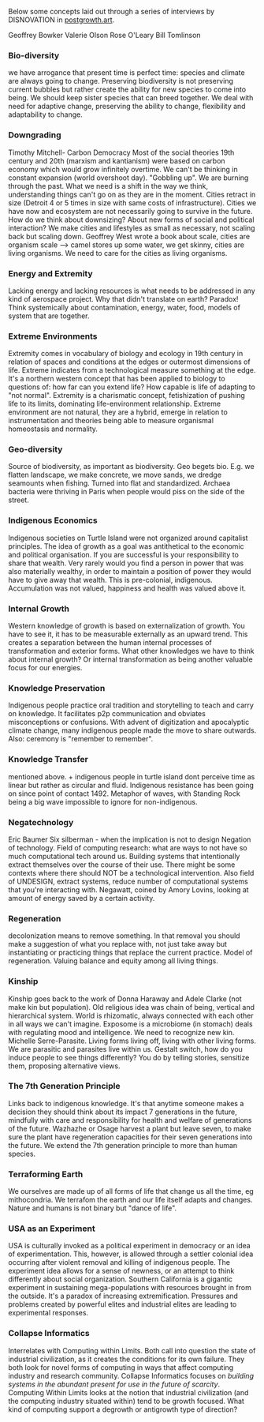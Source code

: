 Below some concepts laid out through a series of interviews by DISNOVATION in [postgrowth.art](postgrowth.art).

Geoffrey Bowker
Valerie Olson
Rose O'Leary
Bill Tomlinson

### Bio-diversity
we have arrogance that present time is perfect time: species and climate are always going to change. Preserving biodiversity is not preserving current bubbles but rather create the ability for new species to come into being. We should keep sister species that can breed together. We deal with need for adaptive change, preserving the ability to change, flexibility and adaptability to change.
### Downgrading
Timothy Mitchell- Carbon Democracy
Most of the social theories 19th century and 20th (marxism and kantianism) were based on carbon economy which would grow infinitely overtime. We can't be thinking in constant expansion (world overshoot day). "Gobbling up". We are burning through the past. What we need is a shift in the way we think, understanding things can't go on as they are in the moment. Cities retract in size (Detroit 4 or 5 times in size with same costs of infrastructure). Cities we have now and ecosystem are not necessarily going to survive in the future.
How do we think about downsizing? About new forms of social and political interaction?
We make cities and lifestyles as small as necessary, not scaling back but scaling down. Geoffrey West wrote a book about scale, cities are organism scale --> camel stores up some water, we get skinny, cities are living organisms. We need to care for the cities as living organisms.
### Energy and Extremity
Lacking energy and lacking resources is what needs to be addressed in any kind of aerospace project. Why that didn't translate on earth? Paradox! Think systemically about contamination, energy, water, food, models of system that are together.
### Extreme Environments
Extremity comes in vocabulary of biology and ecology in 19th century in relation of spaces and conditions at the edges or outermost dimensions of life. 
Extreme indicates from a technological measure something at the edge. It's a northern western concept that has been applied to biology to questions of: how far can you extend life? How capable is life of adapting to "not normal". Extremity is a charismatic concept, fetishization of pushing life to its limits, dominating life-environment relationship. Extreme environment are not natural, they are a hybrid, emerge in relation to instrumentation and theories being able to measure organismal homeostasis and normality.
### Geo-diversity
Source of biodiversity, as important as biodiversity. Geo begets bio. E.g. we flatten landscape, we make concrete, we move sands, we dredge seamounts when fishing. Turned into flat and standardized. Archaea bacteria were thriving in Paris when people would piss on the side of the street.
### Indigenous Economics
Indigenous societies on Turtle Island were not organized around capitalist principles. The idea of growth as a goal was antithetical to the economic and political organisation. If you are successful is your responsibility to share that wealth. Very rarely would you find a person in power that was also materially wealthy, in order to maintain a position of power they would have to give away that wealth. This is pre-colonial, indigenous. Accumulation was not valued, happiness and health was valued above it.
### Internal Growth
Western knowledge of growth is based on externalization of growth. You have to see it, it has to be measurable externally as an upward trend. This creates a separation between the human internal processes of transformation and exterior forms.
What other knowledges we have to think about internal growth? Or internal transformation as being another valuable focus for our energies. 
### Knowledge Preservation
Indigenous people practice oral tradition and storytelling to teach and carry on knowledge. It facilitates p2p communication and obviates misconceptions or confusions. With advent of digitization and apocalyptic climate change, many indigenous people made the move to share outwards. Also: ceremony is "remember to remember".
### Knowledge Transfer
mentioned above. + indigenous people in turtle island dont perceive time as linear but rather as circular and fluid. Indigenous resistance has been going on since point of contact 1492. Metaphor of waves, with Standing Rock being a big wave impossible to ignore for non-indigenous.
### Negatechnology
Eric Baumer Six silberman - when the implication is not to design
Negation of technology. Field of computing research: what are ways to not have so much computational tech around us. Building systems that intentionally extract themselves over the course of their use. There might be some contexts where there should NOT be a technological intervention. Also field of UNDESIGN, extract systems, reduce number of computational systems that you're interacting with. Negawatt, coined by Amory Lovins, looking at amount of energy saved by a certain activity.
### Regeneration
decolonization means to remove something. In that removal you should make a suggestion of what you replace with, not just take away but instantiating or practicing things that replace the current practice. Model of regeneration. Valuing balance and equity among all living things.
### Kinship
Kinship goes back to the work of Donna Haraway and Adele Clarke (not make kin but population). Old religious idea was chain of being, vertical and hierarchical system. World is rhizomatic, always connected with each other in all ways we can't imagine. Exposome is a microbiome (in stomach) deals with regulating mood and intelligence. We need to recognize new kin. Michelle Serre-Parasite. Living forms living off, living with other living forms. We are parasitic and parasites live within us.
Gestalt switch, how do you induce people to see things differently? You do by telling stories, sensitize them, proposing alternative views.
### The 7th Generation Principle
Links back to indigenous knowledge. It's that anytime someone makes a decision they should think about its impact 7 generations in the future, mindfully with care and responsibility for health and welfare of generations of the future. Wazhazhe or Osage harvest a plant but leave seven, to make sure the plant have regeneration capacities for their seven generations into the future. We extend the 7th generation principle to more than human species.
### Terraforming Earth
We ourselves are made up of all forms of life that change us all the time, eg mithocondria. We terrafom the earth and our life itself adapts and changes. Nature and humans is not binary but "dance of life".
### USA as an Experiment
USA is culturally invoked as a political experiment in democracy or an idea of experimentation. This, however, is allowed through a settler colonial idea occurring after violent removal and killing of indigenous people. The experiment idea allows for a sense of newness, or an attempt to think differently about social organization. Southern California is a gigantic experiment in sustaining mega-populations with resources brought in from the outside. It's a paradox of increasing extremification. Pressures and problems created by powerful elites and industrial elites are leading to experimental responses.

### Collapse Informatics
Interrelates with Computing within Limits. Both call into question the state of industrial civilization, as it creates the conditions for its own failure. They both look for novel forms of computing in ways that affect computing industry and research community. Collapse Informatics focuses on *building systems in the abundant present for use in the future of scarcity*. Computing Within Limits looks at the notion that industrial civilization (and the computing industry situated within) tend to be growth focused. What kind of computing support a degrowth or antigrowth type of direction?
